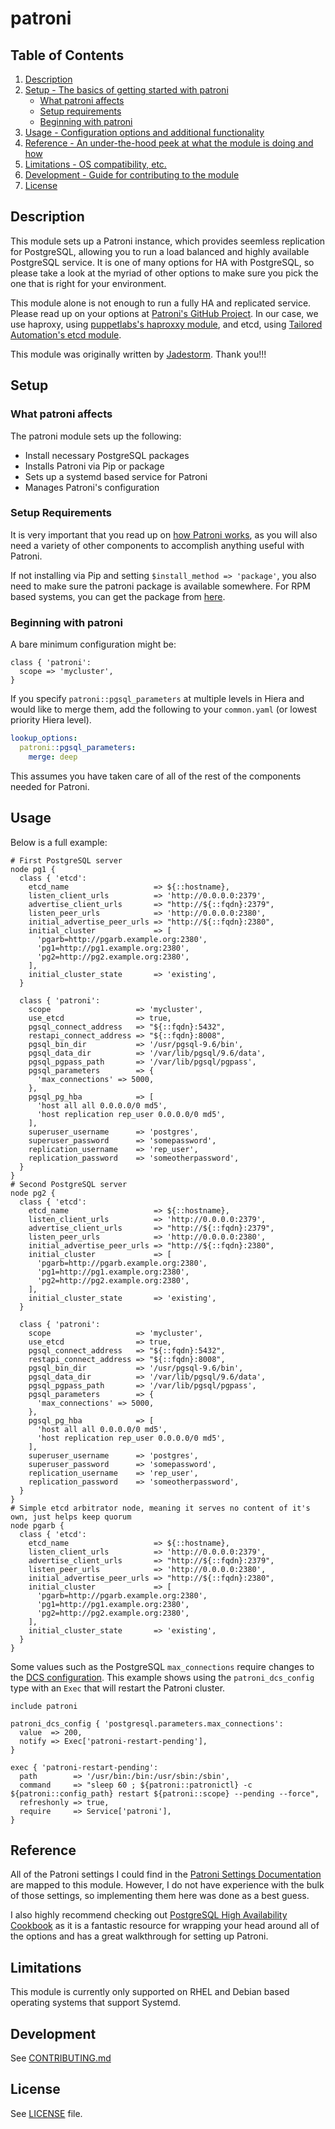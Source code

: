 
# patroni

## Table of Contents

1. [Description](#description)
2. [Setup - The basics of getting started with patroni](#setup)
    * [What patroni affects](#what-patroni-affects)
    * [Setup requirements](#setup-requirements)
    * [Beginning with patroni](#beginning-with-patroni)
3. [Usage - Configuration options and additional functionality](#usage)
4. [Reference - An under-the-hood peek at what the module is doing and how](#reference)
5. [Limitations - OS compatibility, etc.](#limitations)
6. [Development - Guide for contributing to the module](#development)
7. [License](#license)

## Description

This module sets up a Patroni instance, which provides seemless replication for PostgreSQL, allowing
you to run a load balanced and highly available PostgreSQL service.  It is one of many options for
HA with PostgreSQL, so please take a look at the myriad of other options to make sure you pick the one
that is right for your environment.

This module alone is not enough to run a fully HA and replicated service.  Please read up on your options
at [Patroni's GitHub Project](https://github.com/zalando/patroni).  In our case, we use haproxy, using [puppetlabs's haproxxy module](https://forge.puppet.com/puppetlabs/haproxy), and etcd, using [Tailored Automation's etcd module](https://forge.puppet.com/tailoredautomation/etcd).

This module was originally written by [Jadestorm](https://github.com/jadestorm/). Thank you!!!

## Setup

### What patroni affects

The patroni module sets up the following:

* Install necessary PostgreSQL packages
* Installs Patroni via Pip or package
* Sets up a systemd based service for Patroni
* Manages Patroni's configuration

### Setup Requirements

It is very important that you read up on [how Patroni works](https://github.com/zalando/patroni), as you will
also need a variety of other components to accomplish anything useful with Patroni.

If not installing via Pip and setting `$install_method => 'package'`,
you also need to make sure the patroni package is available somewhere.  For RPM based systems, you can
get the package from [here](https://github.com/cybertec-postgresql/patroni-packaging/releases).

### Beginning with patroni

A bare minimum configuration might be:

```puppet
class { 'patroni':
  scope => 'mycluster',
}
```

If you specify `patroni::pgsql_parameters` at multiple levels in Hiera
and would like to merge them, add the following to your `common.yaml`
(or lowest priority Hiera level).

```yaml
lookup_options:
  patroni::pgsql_parameters:
    merge: deep
```

This assumes you have taken care of all of the rest of the components needed for Patroni.

## Usage

Below is a full example:

```puppet
# First PostgreSQL server
node pg1 {
  class { 'etcd':
    etcd_name                   => ${::hostname},
    listen_client_urls          => 'http://0.0.0.0:2379',
    advertise_client_urls       => "http://${::fqdn}:2379",
    listen_peer_urls            => 'http://0.0.0.0:2380',
    initial_advertise_peer_urls => "http://${::fqdn}:2380",
    initial_cluster             => [
      'pgarb=http://pgarb.example.org:2380',
      'pg1=http://pg1.example.org:2380',
      'pg2=http://pg2.example.org:2380',
    ],
    initial_cluster_state       => 'existing',
  }

  class { 'patroni':
    scope                   => 'mycluster',
    use_etcd                => true,
    pgsql_connect_address   => "${::fqdn}:5432",
    restapi_connect_address => "${::fqdn}:8008",
    pgsql_bin_dir           => '/usr/pgsql-9.6/bin',
    pgsql_data_dir          => '/var/lib/pgsql/9.6/data',
    pgsql_pgpass_path       => '/var/lib/pgsql/pgpass',
    pgsql_parameters        => {
      'max_connections' => 5000,
    },
    pgsql_pg_hba            => [
      'host all all 0.0.0.0/0 md5',
      'host replication rep_user 0.0.0.0/0 md5',
    ],
    superuser_username      => 'postgres',
    superuser_password      => 'somepassword',
    replication_username    => 'rep_user',
    replication_password    => 'someotherpassword',
  }
}
# Second PostgreSQL server
node pg2 {
  class { 'etcd':
    etcd_name                   => ${::hostname},
    listen_client_urls          => 'http://0.0.0.0:2379',
    advertise_client_urls       => "http://${::fqdn}:2379",
    listen_peer_urls            => 'http://0.0.0.0:2380',
    initial_advertise_peer_urls => "http://${::fqdn}:2380",
    initial_cluster             => [
      'pgarb=http://pgarb.example.org:2380',
      'pg1=http://pg1.example.org:2380',
      'pg2=http://pg2.example.org:2380',
    ],
    initial_cluster_state       => 'existing',
  }

  class { 'patroni':
    scope                   => 'mycluster',
    use_etcd                => true,
    pgsql_connect_address   => "${::fqdn}:5432",
    restapi_connect_address => "${::fqdn}:8008",
    pgsql_bin_dir           => '/usr/pgsql-9.6/bin',
    pgsql_data_dir          => '/var/lib/pgsql/9.6/data',
    pgsql_pgpass_path       => '/var/lib/pgsql/pgpass',
    pgsql_parameters        => {
      'max_connections' => 5000,
    },
    pgsql_pg_hba            => [
      'host all all 0.0.0.0/0 md5',
      'host replication rep_user 0.0.0.0/0 md5',
    ],
    superuser_username      => 'postgres',
    superuser_password      => 'somepassword',
    replication_username    => 'rep_user',
    replication_password    => 'someotherpassword',
  }
}
# Simple etcd arbitrator node, meaning it serves no content of it's own, just helps keep quorum
node pgarb {
  class { 'etcd':
    etcd_name                   => ${::hostname},
    listen_client_urls          => 'http://0.0.0.0:2379',
    advertise_client_urls       => "http://${::fqdn}:2379",
    listen_peer_urls            => 'http://0.0.0.0:2380',
    initial_advertise_peer_urls => "http://${::fqdn}:2380",
    initial_cluster             => [
      'pgarb=http://pgarb.example.org:2380',
      'pg1=http://pg1.example.org:2380',
      'pg2=http://pg2.example.org:2380',
    ],
    initial_cluster_state       => 'existing',
  }
}
```

Some values such as the PostgreSQL `max_connections` require changes to the [DCS configuration](https://patroni.readthedocs.io/en/latest/dynamic_configuration.html).
This example shows using the `patroni_dcs_config` type with an `Exec` that will restart the Patroni cluster.

```puppet
include patroni

patroni_dcs_config { 'postgresql.parameters.max_connections':
  value  => 200,
  notify => Exec['patroni-restart-pending'],
}

exec { 'patroni-restart-pending':
  path        => '/usr/bin:/bin:/usr/sbin:/sbin',
  command     => "sleep 60 ; ${patroni::patronictl} -c ${patroni::config_path} restart ${patroni::scope} --pending --force",
  refreshonly => true,
  require     => Service['patroni'],
}
```

## Reference

All of the Patroni settings I could find in the [Patroni Settings Documentation](https://github.com/zalando/patroni/blob/master/docs/SETTINGS.rst) are mapped to this module.
However, I do not have experience with the bulk of those settings, so implementing them here was done
as a best guess.

I also highly recommend checking out
[PostgreSQL High Availability Cookbook](https://www.amazon.com/PostgreSQL-High-Availability-Cookbook-Second/dp/178712553X)
as it is a fantastic resource for wrapping your head around all of the options and has a great walkthrough
for setting up Patroni.

## Limitations

This module is currently only supported on RHEL and Debian based operating systems that support Systemd.

## Development

See [CONTRIBUTING.md](CONTRIBUTING.md)

## License

See [LICENSE](LICENSE) file.
